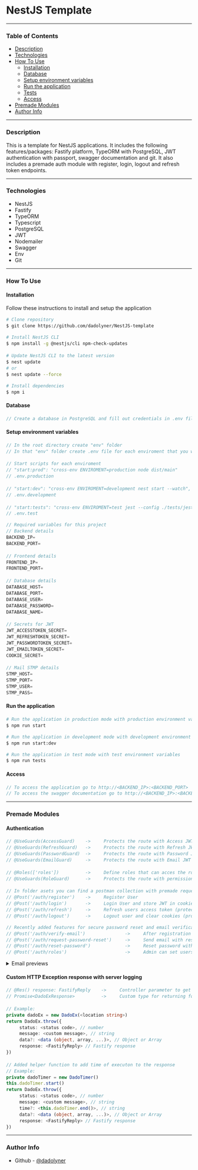 # NestJS Template

---

### Table of Contents

- [Description](#description)
- [Technologies](#technologies)
- [How To Use](#how-to-use)
    - [Installation](#installation)
    - [Database](#database)
    - [Setup environment variables](#setup-environment-variables)
    - [Run the application](#run-the-application)
    - [Tests](#tests)
    - [Access](#access)
- [Premade Modules](#premade-modules)
- [Author Info](#author-info)

---

### Description

This is a template for NestJS applications. It includes the following features/packages:
Fastify platform, TypeORM with PostgreSQL, JWT authentication with passport, swagger documentation and git.
It also includes a premade auth module with register, login, logout and refresh token endpoints.

---

### Technologies

- NestJS
- Fastify
- TypeORM
- Typescript
- PostgreSQL
- JWT
- Nodemailer
- Swagger
- Env
- Git

---

### How To Use

#### Installation

Follow these instructions to install and setup the application

```bash
# Clone repository
$ git clone https://github.com/dadolyner/NestJS-template
```

```bash
# Install NestJS CLI
$ npm install -g @nestjs/cli npm-check-updates

# Update NestJS CLI to the latest version
$ nest update
# or
$ nest update --force
```

```bash
# Install dependencies
$ npm i
```

#### Database

```ts
// Create a database in PostgreSQL and fill out credentials in .env file
```

#### Setup environment variables

```ts
// In the root directory create "env" folder
// In that "env" folder create .env file for each enviroment that you want and add your variables

// Start scripts for each enviroment
// "start:prod": "cross-env ENVIROMENT=production node dist/main"
// .env.production

// "start:dev": "cross-env ENVIROMENT=development nest start --watch",
// .env.development

// "start:tests": "cross-env ENVIROMENT=test jest --config ./tests/jest-e2e.json",
// .env.test
```
```ts
// Required variables for this project
// Backend details
BACKEND_IP=
BACKEND_PORT=

// Frontend details
FRONTEND_IP=
FRONTEND_PORT=

// Database details
DATABASE_HOST=
DATABASE_PORT=
DATABASE_USER=
DATABASE_PASSWORD=
DATABASE_NAME=

// Secrets for JWT
JWT_ACCESSTOKEN_SECRET=
JWT_REFRESHTOKEN_SECRET=
JWT_PASSWORDTOKEN_SECRET=
JWT_EMAILTOKEN_SECRET=
COOKIE_SECRET=

// Mail STMP details
STMP_HOST=
STMP_PORT=
STMP_USER=
STMP_PASS=
```

#### Run the application

```bash
# Run the application in production mode with production environment variables
$ npm run start
```

```bash
# Run the application in development mode with development environment variables
$ npm run start:dev
```

```bash
# Run the application in test mode with test environment variables
$ npm run tests
```

#### Access

```ts
// To access the application go to http://<BACKEND_IP>:<BACKEND_PORT>
// To access the swagger documentation go to http://<BACKEND_IP>:<BACKEND_PORT>/documentation
```

---

### Premade Modules

#### Authentication
```ts
// @UseGuards(AccessGuard)    ->     Protects the route with Access JWT authentication    -->  App access
// @UseGuards(RefreshGuard)   ->     Protects the route with Refresh JWT authentication   -->  Refresh AccessToken
// @UseGuards(PasswordGuard)  ->     Protects the route with Password JWT authentication  -->  Reset password
// @UseGuards(EmailGuard)     ->     Protects the route with Email JWT authentication     -->  Verify email

// @Roles(['roles'])          ->     Define roles that can acces the route
// @UseGuards(RoleGuard)      ->     Protects the route with permission roles

// In folder asets you can find a postman collection with premade requests to test the following:
// @Post('/auth/register')    ->     Register User
// @Post('/auth/login')       ->     Login User and store JWT in cookies ( access(exp: 15m) and refresh(exp: 7d) )
// @Post('/auth/refresh')     ->     Refresh users access token (protected route with refresh token)
// @Post('/auth/logout')      ->     Logout user and clear cookies (protected route with refresh token)
```

```ts
// Recently added features for secure password reset and email verification:
// @Post('/auth/verify-email')               ->     After registration send email with verify email link
// @Post('/auth/request-password-reset')     ->     Send email with reset password link
// @Post('/auth/reset-password')             ->     Reset password with new password
// @Post('/auth/roles')                      ->     Admin can set users roles
```
<details>
<summary>Email previews</summary>
    <hr/>
        <h4>Email verification</h4>
        <img src="src/assets/images/VerifyEmail.png">
    <hr/>
        <h4>Request password reset</h4>
        <img src="src/assets/images/RequestPasswordReset.png"/>
    <hr/>
        <h4>Password changed</h4>
        <img src="src/assets/images/PasswordChanged.png">
    <hr/>
</details>

#### Custom HTTP Exception response with server logging
```ts
// @Res() response: FastifyReply    ->     Controller parameter to get Fastify response for sending custom HTTP exceptions
// Promise<DadoExResponse>          ->     Custom type for returning formatted response

// Example:
private dadoEx = new DadoEx(<location string>)
return DadoEx.throw({ 
     status: <status code>, // number
     message: <custom message>, // string
     data?: <data (object, array, ...)>, // Object or Array
     response: <FastifyReply> // Fastify response
})

// Added helper function to add time of executon to the response
// Example:
private dadoTimer = new DadoTimer()
this.dadoTimer.start()
return DadoEx.throw({ 
     status: <status code>, // number
     message: <custom message>, // string
     time?: <this.dadoTimer.end()>, // string
     data?: <data (object, array, ...)>, // Object or Array
     response: <FastifyReply> // Fastify response
})
```

---

### Author Info

- Github - [@dadolyner](https://github.com/dadolyner)